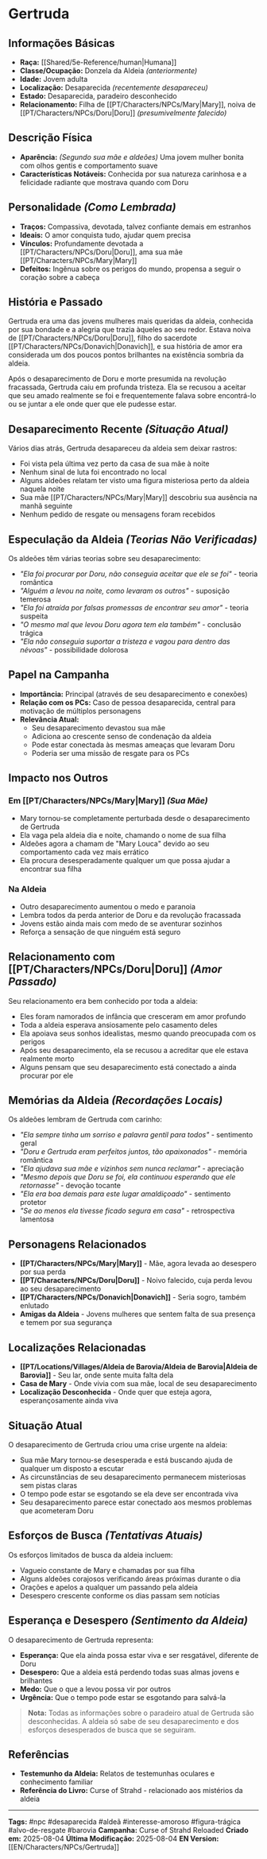 # Gertruda

## Informações Básicas
- **Raça:** [[Shared/5e-Reference/human|Humana]]
- **Classe/Ocupação:** Donzela da Aldeia *(anteriormente)*
- **Idade:** Jovem adulta
- **Localização:** Desaparecida *(recentemente desapareceu)*
- **Estado:** Desaparecida, paradeiro desconhecido
- **Relacionamento:** Filha de [[PT/Characters/NPCs/Mary|Mary]], noiva de [[PT/Characters/NPCs/Doru|Doru]] *(presumivelmente falecido)*

## Descrição Física
- **Aparência:** *(Segundo sua mãe e aldeões)* Uma jovem mulher bonita com olhos gentis e comportamento suave
- **Características Notáveis:** Conhecida por sua natureza carinhosa e a felicidade radiante que mostrava quando com Doru

## Personalidade *(Como Lembrada)*
- **Traços:** Compassiva, devotada, talvez confiante demais em estranhos
- **Ideais:** O amor conquista tudo, ajudar quem precisa
- **Vínculos:** Profundamente devotada a [[PT/Characters/NPCs/Doru|Doru]], ama sua mãe [[PT/Characters/NPCs/Mary|Mary]]
- **Defeitos:** Ingênua sobre os perigos do mundo, propensa a seguir o coração sobre a cabeça

## História e Passado
Gertruda era uma das jovens mulheres mais queridas da aldeia, conhecida por sua bondade e a alegria que trazia àqueles ao seu redor. Estava noiva de [[PT/Characters/NPCs/Doru|Doru]], filho do sacerdote [[PT/Characters/NPCs/Donavich|Donavich]], e sua história de amor era considerada um dos poucos pontos brilhantes na existência sombria da aldeia.

Após o desaparecimento de Doru e morte presumida na revolução fracassada, Gertruda caiu em profunda tristeza. Ela se recusou a aceitar que seu amado realmente se foi e frequentemente falava sobre encontrá-lo ou se juntar a ele onde quer que ele pudesse estar.

## Desaparecimento Recente *(Situação Atual)*
Vários dias atrás, Gertruda desapareceu da aldeia sem deixar rastros:
- Foi vista pela última vez perto da casa de sua mãe à noite
- Nenhum sinal de luta foi encontrado no local
- Alguns aldeões relatam ter visto uma figura misteriosa perto da aldeia naquela noite
- Sua mãe [[PT/Characters/NPCs/Mary|Mary]] descobriu sua ausência na manhã seguinte
- Nenhum pedido de resgate ou mensagens foram recebidos

## Especulação da Aldeia *(Teorias Não Verificadas)*
Os aldeões têm várias teorias sobre seu desaparecimento:
- *"Ela foi procurar por Doru, não conseguia aceitar que ele se foi"* - teoria romântica
- *"Alguém a levou na noite, como levaram os outros"* - suposição temerosa
- *"Ela foi atraída por falsas promessas de encontrar seu amor"* - teoria suspeita
- *"O mesmo mal que levou Doru agora tem ela também"* - conclusão trágica
- *"Ela não conseguia suportar a tristeza e vagou para dentro das névoas"* - possibilidade dolorosa

## Papel na Campanha
- **Importância:** Principal (através de seu desaparecimento e conexões)
- **Relação com os PCs:** Caso de pessoa desaparecida, central para motivação de múltiplos personagens
- **Relevância Atual:** 
  - Seu desaparecimento devastou sua mãe
  - Adiciona ao crescente senso de condenação da aldeia
  - Pode estar conectada às mesmas ameaças que levaram Doru
  - Poderia ser uma missão de resgate para os PCs

## Impacto nos Outros
### Em [[PT/Characters/NPCs/Mary|Mary]] *(Sua Mãe)*
- Mary tornou-se completamente perturbada desde o desaparecimento de Gertruda
- Ela vaga pela aldeia dia e noite, chamando o nome de sua filha
- Aldeões agora a chamam de "Mary Louca" devido ao seu comportamento cada vez mais errático
- Ela procura desesperadamente qualquer um que possa ajudar a encontrar sua filha

### Na Aldeia
- Outro desaparecimento aumentou o medo e paranoia
- Lembra todos da perda anterior de Doru e da revolução fracassada
- Jovens estão ainda mais com medo de se aventurar sozinhos
- Reforça a sensação de que ninguém está seguro

## Relacionamento com [[PT/Characters/NPCs/Doru|Doru]] *(Amor Passado)*
Seu relacionamento era bem conhecido por toda a aldeia:
- Eles foram namorados de infância que cresceram em amor profundo
- Toda a aldeia esperava ansiosamente pelo casamento deles
- Ela apoiava seus sonhos idealistas, mesmo quando preocupada com os perigos
- Após seu desaparecimento, ela se recusou a acreditar que ele estava realmente morto
- Alguns pensam que seu desaparecimento está conectado a ainda procurar por ele

## Memórias da Aldeia *(Recordações Locais)*
Os aldeões lembram de Gertruda com carinho:
- *"Ela sempre tinha um sorriso e palavra gentil para todos"* - sentimento geral
- *"Doru e Gertruda eram perfeitos juntos, tão apaixonados"* - memória romântica
- *"Ela ajudava sua mãe e vizinhos sem nunca reclamar"* - apreciação
- *"Mesmo depois que Doru se foi, ela continuou esperando que ele retornasse"* - devoção tocante
- *"Ela era boa demais para este lugar amaldiçoado"* - sentimento protetor
- *"Se ao menos ela tivesse ficado segura em casa"* - retrospectiva lamentosa

## Personagens Relacionados
- **[[PT/Characters/NPCs/Mary|Mary]]** - Mãe, agora levada ao desespero por sua perda
- **[[PT/Characters/NPCs/Doru|Doru]]** - Noivo falecido, cuja perda levou ao seu desaparecimento
- **[[PT/Characters/NPCs/Donavich|Donavich]]** - Seria sogro, também enlutado
- **Amigas da Aldeia** - Jovens mulheres que sentem falta de sua presença e temem por sua segurança

## Localizações Relacionadas
- **[[PT/Locations/Villages/Aldeia de Barovia/Aldeia de Barovia|Aldeia de Barovia]]** - Seu lar, onde sente muita falta dela
- **Casa de Mary** - Onde vivia com sua mãe, local de seu desaparecimento
- **Localização Desconhecida** - Onde quer que esteja agora, esperançosamente ainda viva

## Situação Atual
O desaparecimento de Gertruda criou uma crise urgente na aldeia:
- Sua mãe Mary tornou-se desesperada e está buscando ajuda de qualquer um disposto a escutar
- As circunstâncias de seu desaparecimento permanecem misteriosas sem pistas claras
- O tempo pode estar se esgotando se ela deve ser encontrada viva
- Seu desaparecimento parece estar conectado aos mesmos problemas que acometeram Doru

## Esforços de Busca *(Tentativas Atuais)*
Os esforços limitados de busca da aldeia incluem:
- Vagueio constante de Mary e chamadas por sua filha
- Alguns aldeões corajosos verificando áreas próximas durante o dia
- Orações e apelos a qualquer um passando pela aldeia
- Desespero crescente conforme os dias passam sem notícias

## Esperança e Desespero *(Sentimento da Aldeia)*
O desaparecimento de Gertruda representa:
- **Esperança:** Que ela ainda possa estar viva e ser resgatável, diferente de Doru
- **Desespero:** Que a aldeia está perdendo todas suas almas jovens e brilhantes
- **Medo:** Que o que a levou possa vir por outros
- **Urgência:** Que o tempo pode estar se esgotando para salvá-la

> **Nota:** Todas as informações sobre o paradeiro atual de Gertruda são desconhecidas. A aldeia só sabe de seu desaparecimento e dos esforços desesperados de busca que se seguiram.

## Referências
- **Testemunho da Aldeia:** Relatos de testemunhas oculares e conhecimento familiar
- **Referência do Livro:** Curse of Strahd - relacionado aos mistérios da aldeia

---
**Tags:** #npc #desaparecida #aldeã #interesse-amoroso #figura-trágica #alvo-de-resgate #barovia
**Campanha:** Curse of Strahd Reloaded
**Criado em:** 2025-08-04
**Última Modificação:** 2025-08-04
**EN Version:** [[EN/Characters/NPCs/Gertruda]]